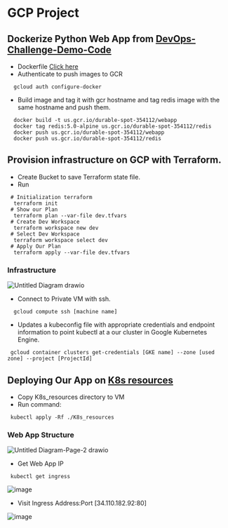 # GCP Project

## Dockerize Python Web App from [DevOps-Challenge-Demo-Code](https://github.com/atefhares/DevOps-Challenge-Demo-Code)
- Dockerfile [Click here](https://github.com/Magdi888/GCP-Project/blob/master/App/Dockerfile)
- Authenticate to push images to GCR
 ```
   gcloud auth configure-docker
 ```
- Build image and tag it with gcr hostname and tag redis image with the same hostname and push them.
 ```
   docker build -t us.gcr.io/durable-spot-354112/webapp
   docker tag redis:5.0-alpine us.gcr.io/durable-spot-354112/redis
   docker push us.gcr.io/durable-spot-354112/webapp
   docker push us.gcr.io/durable-spot-354112/redis
 ```
## Provision infrastructure on GCP with Terraform.

- Create Bucket to save Terraform state file.
- Run 
 ```
  # Initialization terraform
   terraform init
  # Show our Plan
   terraform plan --var-file dev.tfvars
  # Create Dev Workspace
   terraform workspace new dev
  # Select Dev Workspace
   terraform workspace select dev
  # Apply Our Plan
   terraform apply --var-file dev.tfvars
 ```
### Infrastructure
![Untitled Diagram drawio](https://user-images.githubusercontent.com/91858017/180882339-2a2286bc-4f07-403a-936f-47a9ad9a7767.png)

- Connect to Private VM with ssh.
 ```
   gcloud compute ssh [machine name]
 ```
- Updates a kubeconfig file with appropriate credentials and endpoint information to point kubectl at a our cluster in Google Kubernetes Engine.
 ```
  gcloud container clusters get-credentials [GKE name] --zone [used zone] --project [ProjectId]
 ```
## Deploying Our App on [K8s resources](https://github.com/Magdi888/GCP-Project/tree/master/K8s_resources)
- Copy K8s_resources directory to VM
- Run command:
 ```
  kubectl apply -Rf ./K8s_resources
 ```
### Web App Structure
![Untitled Diagram-Page-2 drawio](https://user-images.githubusercontent.com/91858017/180893328-e330fb84-9997-4d6f-805d-f08d3b2cd5b5.png)

- Get Web App IP
 ```
  kubectl get ingress
 ```
 ![image](https://user-images.githubusercontent.com/91858017/180893839-4b21f18e-750b-4e5d-a6a9-d9cee54701e0.png)

- Visit Ingress Address:Port [34.110.182.92:80]

 ![image](https://user-images.githubusercontent.com/91858017/180894183-abd569d1-3907-4f2a-922e-350d6584deb8.png)
 
 


 
